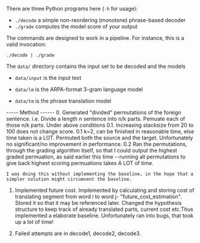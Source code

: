 There are three Python programs here (`-h` for usage):

 - `./decode` a simple non-reordering (monotone) phrase-based decoder
 - `./grade` computes the model score of your output

The commands are designed to work in a pipeline. For instance, this is a valid invocation:

    ./decode | ./grade


The `data/` directory contains the input set to be decoded and the models

 - `data/input` is the input text

 - `data/lm` is the ARPA-format 3-gram language model

 - `data/tm` is the phrase translation model

----- Method ------
0. Generated "divided" permutations of the foreign sentence. i.e.  Divide a length n sentence into n/k parts. Pemuate each of those n/k parts.
    Under above conditions
    0.1. Increasing stacksize from 20 to 100 does not change score.
    0.1 k=2, can be finished in reasonable time, else time taken is a LOT.
    Permuted both the source and the target. Unfortunately no significant/no improvement in performance.
    0.2 Ran the permutations, through the grading algorithm itself, so that I could output the highest graded permuation, as said earlier this time --running all permutations to give back highest scoring permuations takes A LOT of time.

    I was doing this without implementing the baseline, in the hope that a simpler solution might circumvent the baseline.
    

1. Implemented future cost. Implemented by calculating and storing cost of translating segment from word i to word j- "future_cost_estimation". Stored it so that it may be referenced later. Changed the hypothesis structure to keep track of already translated parts, current cost etc.Thus implemented a elaborate baseline. Unfortunately ran into bugs, that took up a lot of time!
 
2. Failed attempts are in decode1, decode2, decode3.
